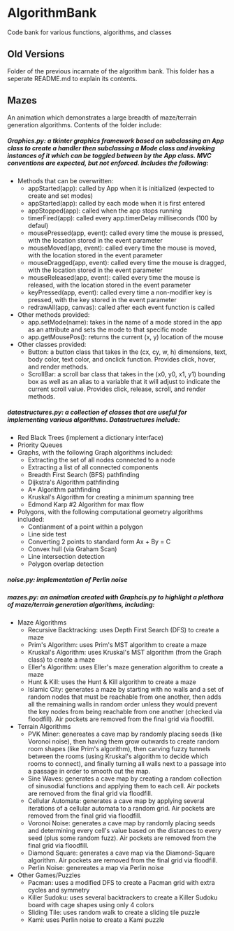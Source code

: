 # AlgorithmBank
Code bank for various functions, algorithms, and classes

## Old Versions
Folder of the previous incarnate of the algorithm bank. This folder has a seperate README.md to explain its contents.

## Mazes
An animation which demonstrates a large breadth of maze/terrain generation algorithms. Contents of the folder include:
   
##### Graphics.py: a tkinter graphics framework based on subclassing an App class to create a handler then subclassing a Mode class and invoking instances of it which can be toggled between by the App class. MVC conventions are expected, but not enforced. Includes the following:
- Methods that can be overwritten:
  - appStarted(app): called by App when it is initialized (expected to create and set modes)
  - appStarted(app): called by each mode when it is first entered
  - appStopped(app): called when the app stops running
  - timerFired(app): called every app.timerDelay milliseconds (100 by defaul)
  - mousePressed(app, event): called every time the mouse is pressed, with the location stored in the event parameter
  - mouseMoved(app, event): called every time the mouse is moved, with the location stored in the event parameter
  - mouseDragged(app, event): called every time the mouse is dragged, with the location stored in the event parameter
  - mouseReleased(app, event): called every time the mouse is released, with the location stored in the event parameter
  - keyPressed(app, event): called every time a non-modifier key is pressed, with the key stored in the event parameter
  - redrawAll(app, canvas): called after each event function is called
- Other methods provided:
  - app.setMode(name): takes in the name of a mode stored in the app as an attribute and sets the mode to that specific mode
  - app.getMousePos(): returns the current (x, y) location of the mouse
- Other classes provided:
  - Button: a button class that takes in the (cx, cy, w, h) dimensions, text, body color, text color, and onclick function. Provides click, hover, and render methods.
  - ScrollBar: a scroll bar class that takes in the (x0, y0, x1, y1) bounding box as well as an alias to a variable that it will adjust to indicate the current scroll value. Provides click, release, scroll, and render methods.
  
##### datastructures.py: a collection of classes that are useful for implementing various algorithms. Datastructures include:
- Red Black Trees (implement a dictionary interface)
- Priority Queues
- Graphs, with the following Graph algorithms included:
   - Extracting the set of all nodes connected to a node
   - Extracting a list of all connected components
   - Breadth First Search (BFS) pathfinding
   - Dijkstra's Algorithm pathfinding
   - A* Algorithm pathfinding
   - Kruskal's Algorithm for creating a minimum spanning tree
   - Edmond Karp #2 Algorithm for max flow
- Polygons, with the following computational geometry algorithms included:
   - Contianment of a point within a polygon
   - Line side test
   - Converting 2 points to standard form Ax + By = C
   - Convex hull (via Graham Scan)
   - Line intersection detection
   - Polygon overlap detection

##### noise.py: implementation of Perlin noise
  
##### mazes.py: an animation created with Graphcis.py to highlight a plethora of maze/terrain generation algorithms, including:
- Maze Algorithms
  - Recursive Backtracking: uses Depth First Search (DFS) to create a maze
  - Prim's Algorithm: uses Prim's MST algorithm to create a maze
  - Kruskal's Algorithm: uses Kruskal's MST algorithm (from the Graph class) to create a maze
  - Eller's Algorithm: uses Eller's maze generation algorithm to create a maze
  - Hunt & Kill: uses the Hunt & Kill algorithm to create a maze
  - Islamic City: generates a maze by starting with no walls and a set of random nodes that must be reachable from one another, then adds all the remaining walls in random order unless they would prevent the key nodes from being reachable from one another (checked via floodfill). Air pockets are removed from the final grid via floodfill.
- Terrain Algorithms
  - PVK Miner: genereates a cave map by randomly placing seeds (like Voronoi noise), then having them grow outwards to create random room shapes (like Prim's algorithm), then carving fuzzy tunnels between the rooms (using Kruskal's algorithm to decide which rooms to connect), and finally turning all walls next to a passage into a passage in order to smooth out the map. 
  - Sine Waves: generates a cave map by creating a random collection of sinusodial functions and applying them to each cell. Air pockets are removed from the final grid via floodfill.
  - Cellular Automata: generates a cave map by applying several iterations of a cellular automata to a random grid. Air pockets are removed from the final grid via floodfill.
  - Voronoi Noise: generates a cave map by randomly placing seeds and determining every cell's value based on the distances to every seed (plus some random fuzz). Air pockets are removed from the final grid via floodfill.
  - Diamond Square: generates a cave map via the Diamond-Square algorithm. Air pockets are removed from the final grid via floodfill.
  - Perlin Noise: genereates a map via Perlin noise
- Other Games/Puzzles
  - Pacman: uses a modified DFS to create a Pacman grid with extra cycles and symmetry
  - Killer Sudoku: uses several backtrackers to create a Killer Sudoku board with cage shapes using only 4 colors
  - Sliding Tile: uses random walk to create a sliding tile puzzle
  - Kami: uses Perlin noise to create a Kami puzzle
  
  
  
  
  
